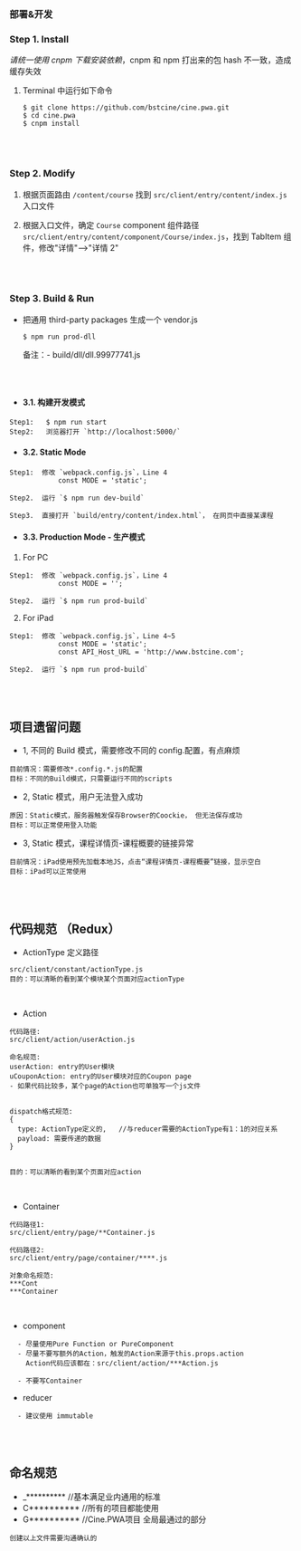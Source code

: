 ### 部署&开发

### Step 1. Install

_请统一使用 cnpm 下载安装依赖_，cnpm 和 npm 打出来的包 hash 不一致，造成缓存失效

1.  Terminal 中运行如下命令

    ```shell
    $ git clone https://github.com/bstcine/cine.pwa.git
    $ cd cine.pwa
    $ cnpm install
    ```

<br>
<br>

### Step 2. Modify

1.  根据页面路由 `/content/course` 找到 `src/client/entry/content/index.js` 入口文件

2.  根据入口文件，确定 `Course` component 组件路径 `src/client/entry/content/component/Course/index.js`，找到 TabItem 组件，修改"详情"-->"详情 2"

<br>
<br>

### Step 3. Build & Run

*   把通用 third-party packages 生成一个 vendor.js

    ```shell
    $ npm run prod-dll
    ```


    备注：- build/dll/dll.99977741.js
    ```

<br>

*   #### 3.1. 构建开发模式

```shell
Step1:   $ npm run start
Step2:   浏览器打开 `http://localhost:5000/`
```

*   #### 3.2. Static Mode

```shell
Step1:  修改 `webpack.config.js`，Line 4
            const MODE = 'static';

Step2.  运行 `$ npm run dev-build`

Step3.  直接打开 `build/entry/content/index.html`， 在网页中直接某课程
```

*   #### 3.3. Production Mode - 生产模式

1.  For PC

```shell
Step1:  修改 `webpack.config.js`，Line 4
            const MODE = '';

Step2.  运行 `$ npm run prod-build`
```

2.  For iPad

```shell
Step1:  修改 `webpack.config.js`，Line 4~5
            const MODE = 'static';
            const API_Host_URL = 'http://www.bstcine.com';

Step2.  运行 `$ npm run prod-build`
```

<br>
<br>

## 项目遗留问题

*   1, 不同的 Build 模式，需要修改不同的 config.配置，有点麻烦

```
目前情况：需要修改*.config.*.js的配置
目标：不同的Build模式，只需要运行不同的scripts
```

*   2, Static 模式，用户无法登入成功

```
原因：Static模式，服务器触发保存Browser的Coockie， 但无法保存成功
目标：可以正常使用登入功能
```

*   3, Static 模式，课程详情页-课程概要的链接异常

```
目前情况：iPad使用预先加载本地JS，点击“课程详情页-课程概要”链接，显示空白
目标：iPad可以正常使用
```

<br>
<br>

## 代码规范 （Redux）

*   ActionType 定义路径

```
src/client/constant/actionType.js
目的：可以清晰的看到某个模块某个页面对应actionType
```

<br>

*   Action

```
代码路径:
src/client/action/userAction.js

命名规范:
userAction: entry的User模块
uCouponAction: entry的User模块对应的Coupon page
- 如果代码比较多，某个page的Action也可单独写一个js文件


dispatch格式规范:
{
  type: ActionType定义的,   //与reducer需要的ActionType有1：1的对应关系
  payload: 需要传递的数据
}


目的：可以清晰的看到某个页面对应action
```

<br>

*   Container

```
代码路径1:
src/client/entry/page/**Container.js

代码路径2:
src/client/entry/page/container/****.js

对象命名规范:
***Cont
***Container
```

<br>

*   component

```
  - 尽量使用Pure Function or PureComponent
  - 尽量不要写额外的Action，触发的Action来源于this.props.action
    Action代码应该都在：src/client/action/***Action.js

  - 不要写Container
```

*   reducer

```
  - 建议使用 immutable
```


<br>
<br>

## 命名规范 
- _**********             //基本满足业内通用的标准
- C**********             //所有的项目都能使用
- G**********             //Cine.PWA项目 全局最通过的部分
```
创建以上文件需要沟通确认的
```
